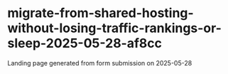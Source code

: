 # migrate-from-shared-hosting-without-losing-traffic-rankings-or-sleep-2025-05-28-af8cc
Landing page generated from form submission on 2025-05-28
